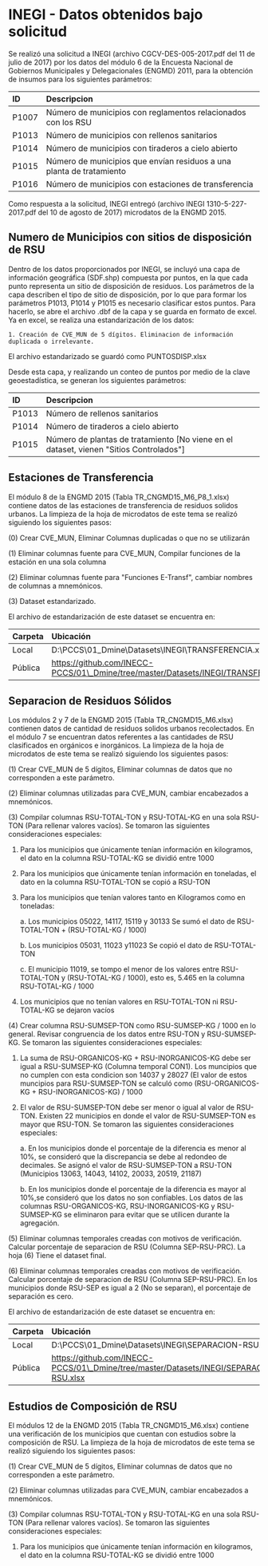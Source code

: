 # INEGI - Datos obtenidos bajo solicitud

Se realizó una solicitud a INEGI (archivo CGCV-DES-005-2017.pdf del 11 de julio de 2017) por los datos del módulo 6 de la Encuesta Nacional de Gobiernos Municipales y Delegacionales (ENGMD) 2011, para la obtención de insumos para los siguientes parámetros:

ID 		| Descripcion
:---- 	| :-----
P1007	| Número de municipios con reglamentos relacionados con los RSU
P1013	| Número de municipios con rellenos sanitarios
P1014	| Número de municipios con tiraderos a cielo abierto
P1015	| Número de municipios que envían residuos a una planta de tratamiento
P1016	| Número de municipios con estaciones de transferencia

Como respuesta a la solicitud, INEGI entregó (archivo INEGI 1310-5-227-2017.pdf del 10 de agosto de 2017) microdatos de la ENGMD 2015. 

## Numero de Municipios con sitios de disposición de RSU
Dentro de los datos proporcionados por INEGI, se incluyó una capa de información geográfica (SDF.shp) compuesta por puntos, en la que cada punto representa un sitio de disposición de residuos. Los parámetros de la capa describen el tipo de sitio de disposición, por lo que para formar los parámetros P1013, P1014 y P1015 es necesario clasificar estos puntos. Para hacerlo, se abre el archivo .dbf de la capa y se guarda en formato de excel. Ya en excel, se realiza una estandarización de los datos:

	1. Creación de CVE_MUN de 5 dígitos. Eliminacion de información duplicada o irrelevante.

El archivo estandarizado se guardó como PUNTOSDISP.xlsx

Desde esta capa, y realizando un conteo de puntos por medio de la clave geoestadística, se generan los siguientes parámetros:

ID 		| Descripcion
:---- 	| :-----
P1013	| Número de rellenos sanitarios
P1014	| Número de tiraderos a cielo abierto
P1015	| Número de plantas de tratamiento [No viene en el dataset, vienen "Sitios Controlados"]

## Estaciones de Transferencia
El módulo 8 de la ENGMD 2015 (Tabla TR_CNGMD15_M6_P8_1.xlsx) contiene datos de las estaciones de transferencia de residuos solidos urbanos. La limpieza de la hoja de microdatos de este tema se realizó siguiendo los siguientes pasos:

(0) Crear CVE_MUN, Eliminar Columnas duplicadas o que no se utilizarán

(1) Eliminar columnas fuente para CVE_MUN, Compilar funciones de la estación en una sola columna

(2) Eliminar columnas fuente para "Funciones E-Transf", cambiar nombres de columnas a mnemónicos.

(3) Dataset estandarizado.

El archivo de estandarización de este dataset se encuentra en:

Carpeta		| Ubicación
:---- 		| :-----
Local		| D:\\PCCS\\01\_Dmine\\Datasets\\INEGI\\TRANSFERENCIA.xlsx
Pública		| https://github.com/INECC-PCCS/01\_Dmine/tree/master/Datasets/INEGI/TRANSFERENCIA.xlsx

## Separacion de Residuos Sólidos
Los módulos 2 y 7 de la ENGMD 2015 (Tabla TR_CNGMD15_M6.xlsx) contienen datos de cantidad de residuos solidos urbanos recolectados. En el módulo 7 se encuentran datos referentes a las cantidades de RSU clasificados en orgánicos e inorgánicos. La limpieza de la hoja de microdatos de este tema se realizó siguiendo los siguientes pasos:

(1) Crear CVE_MUN de 5 dígitos, Eliminar columnas de datos que no corresponden a este parámetro.

(2) Eliminar columnas utilizadas para CVE_MUN, cambiar encabezados a mnemónicos.

(3) Compilar columnas RSU-TOTAL-TON y RSU-TOTAL-KG en una sola RSU-TON (Para rellenar valores vacíos). Se tomaron las siguientes consideraciones especiales:
1. Para los municipios que únicamente tenían información en kilogramos, el dato en la columna RSU-TOTAL-KG se dividió entre 1000

2. Para los municipios que únicamente tenían información en toneladas, el dato en la columna RSU-TOTAL-TON se copió a RSU-TON

3. Para los municipios que tenían valores tanto en Kilogramos como en toneladas:
	
	a. Los municipios 05022, 14117, 15119 y 30133 Se sumó el dato de RSU-TOTAL-TON + (RSU-TOTAL-KG / 1000)
	
	b. Los municipios 05031, 11023 y11023 Se copió el dato de  RSU-TOTAL-TON
	
	c. El municipio 11019, se tompo el menor de los valores entre RSU-TOTAL-TON y (RSU-TOTAL-KG / 1000), esto es, 5.465 en la columna RSU-TOTAL-KG / 1000

4. Los municipios que no tenían valores en RSU-TOTAL-TON ni RSU-TOTAL-KG se dejaron vacíos

(4) Crear columna RSU-SUMSEP-TON como RSU-SUMSEP-KG / 1000 en lo general. Revisar congruencia de los datos entre RSU-TON y RSU-SUMSEP-KG. Se tomaron las siguientes consideraciones especiales:

1. La suma de RSU-ORGANICOS-KG + RSU-INORGANICOS-KG debe ser igual a RSU-SUMSEP-KG (Columna temporal CON1). Los muncipios que no cumplen con esta condicion son 14037 y 28027 (El valor de estos muncipios para RSU-SUMSEP-TON se calculó como (RSU-ORGANICOS-KG + RSU-INORGANICOS-KG) / 1000

2. El valor de RSU-SUMSEP-TON debe ser menor o igual al valor de RSU-TON. Existen 22 municipios en donde el valor de RSU-SUMSEP-TON es mayor que RSU-TON. Se tomaron las siguientes consideraciones especiales: 

	a. En los municipios donde el porcentaje de la diferencia es menor al 10%, se consideró que la discrepancia se debe al redondeo de decimales. Se asignó el valor de RSU-SUMSEP-TON a RSU-TON (Municipios 13063, 14043, 14102, 20033, 20519, 21187)

	b. En los municipios donde el porcentaje de la diferencia es mayor al 10%,se consideró que los datos no son confiables. Los datos de las columnas RSU-ORGANICOS-KG, RSU-INORGANICOS-KG y RSU-SUMSEP-KG se eliminaron para evitar que se utilicen durante la agregación.

(5) Eliminar columnas temporales creadas con motivos de verificación. Calcular porcentaje de separacion de RSU (Columna SEP-RSU-PRC). La hoja (6) Tiene el dataset final.

(6) Eliminar columnas temporales creadas con motivos de verificación. Calcular porcentaje de separacion de RSU (Columna SEP-RSU-PRC). En los municipios donde RSU-SEP es igual a 2 (No se separan), el porcentaje de separación es cero.

El archivo de estandarización de este dataset se encuentra en:

Carpeta		| Ubicación
:---- 		| :-----
Local		| D:\\PCCS\\01\_Dmine\\Datasets\\INEGI\\SEPARACION-RSU.xlsx
Pública		| https://github.com/INECC-PCCS/01\_Dmine/tree/master/Datasets/INEGI/SEPARACION-RSU.xlsx

## Estudios de Composición de RSU

El módulos 12 de la ENGMD 2015 (Tabla TR_CNGMD15_M6.xlsx) contiene una verificación de los municipios que cuentan con estudios sobre la composición de RSU. La limpieza de la hoja de microdatos de este tema se realizó siguiendo los siguientes pasos:

(1) Crear CVE_MUN de 5 dígitos, Eliminar columnas de datos que no corresponden a este parámetro.

(2) Eliminar columnas utilizadas para CVE_MUN, cambiar encabezados a mnemónicos.

(3) Compilar columnas RSU-TOTAL-TON y RSU-TOTAL-KG en una sola RSU-TON (Para rellenar valores vacíos). Se tomaron las siguientes consideraciones especiales:
1. Para los municipios que únicamente tenían información en kilogramos, el dato en la columna RSU-TOTAL-KG se dividió entre 1000

